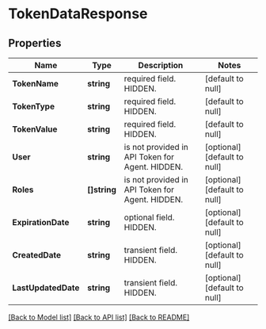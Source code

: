 # TokenDataResponse

## Properties
Name | Type | Description | Notes
------------ | ------------- | ------------- | -------------
**TokenName** | **string** | required field. HIDDEN. | [default to null]
**TokenType** | **string** | required field. HIDDEN. | [default to null]
**TokenValue** | **string** | required field. HIDDEN. | [default to null]
**User** | **string** | is not provided in API Token for Agent. HIDDEN. | [optional] [default to null]
**Roles** | **[]string** | is not provided in API Token for Agent. HIDDEN. | [optional] [default to null]
**ExpirationDate** | **string** | optional field. HIDDEN. | [optional] [default to null]
**CreatedDate** | **string** | transient field. HIDDEN. | [optional] [default to null]
**LastUpdatedDate** | **string** | transient field. HIDDEN. | [optional] [default to null]

[[Back to Model list]](../README.md#documentation-for-models) [[Back to API list]](../README.md#documentation-for-api-endpoints) [[Back to README]](../README.md)

